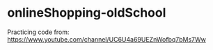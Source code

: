 # onlineShopping-oldSchool

Practicing code from:  https://www.youtube.com/channel/UC6U4a69UEZnWofbq7bMs7Ww